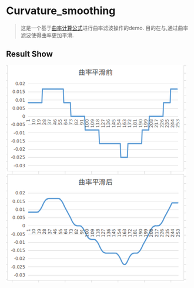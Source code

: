 # Curvature_smoothing

> 这是一个基于[曲率计算公式](https://ishare.iask.sina.com.cn/f/15366864.html)进行曲率滤波操作的demo. 目的在与,通过曲率滤波使得曲率更加平滑.



## Result Show
![picshow](./pic1.png)